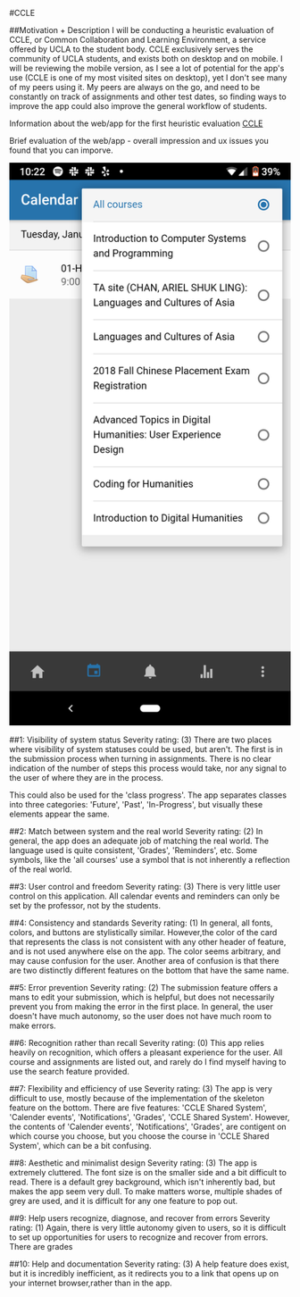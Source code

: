 #CCLE

##Motivation + Description
I will be conducting a heuristic evaluation of CCLE, or Common Collaboration and Learning Environment, a service offered by UCLA to the student body. CCLE exclusively serves the community of UCLA students, and exists both on desktop and on mobile. I will be reviewing the mobile version, as I see a lot of potential for the app's use (CCLE is one of my most visited sites on desktop), yet I don't see many of my peers using it. My peers are always on the go, and need to be constantly on track of assignments and other test dates, so finding ways to improve the app could also improve the general workflow of students.


Information about the web/app for the first heuristic evaluation
[CCLE](https://ccle.ucla.edu/my/)

Brief evaluation of the web/app - overall impression and ux issues you found that you can imporve.

![Test](DH&#32;101&#32;-&#32;Course&#32;Lists.png)

##1: Visibility of system status
Severity rating: (3)
There are two places where visibility of system statuses could be used, but aren't. The first is in the submission process when turning in assignments. There is no clear indication of the number of steps this process would take, nor any signal to the user of where they are in the process.

This could also be used for the 'class progress'. The app separates classes into three categories: 'Future', 'Past', 'In-Progress', but visually these elements appear the same.

##2: Match between system and the real world
Severity rating: (2)
In general, the app does an adequate job of matching the real world. The language used is quite consistent, 'Grades', 'Reminders', etc. Some symbols, like the 'all courses' use a symbol that is not inherently a reflection of the real world. 

##3: User control and freedom
Severity rating: (3)
There is very little user control on this application. All calendar events and reminders can only be set by the professor, not by the students.

##4: Consistency and standards
Severity rating: (1)
In general, all fonts, colors, and buttons are stylistically similar. However,the color of the card that represents the class is not consistent with any other header of feature, and is not used anywhere else on the app. The color seems arbitrary, and may cause confusion for the user. Another area of confusion is that there are two distinctly different features on the bottom that have the same name.

##5: Error prevention
Severity rating: (2)
The submission feature offers a mans to edit your submission, which is helpful, but does not necessarily prevent you from making the error in the first place. In general, the user doesn't have much autonomy, so the user does not have much room to make errors.

##6: Recognition rather than recall
Severity rating: (0)
This app relies heavily on recognition, which offers a pleasant experience for the user. All course and assignments are listed out, and rarely do I find myself having to use the search feature provided. 

##7: Flexibility and efficiency of use
Severity rating: (3)
The app is very difficult to use, mostly because of the implementation of the skeleton feature on the bottom. There are five features: 'CCLE Shared System', 'Calender events', 'Notifications', 'Grades', 'CCLE Shared System'. However, the contents of 'Calender events', 'Notifications', 'Grades', are contigent on which course you choose, but you choose the course in 'CCLE Shared System', which can be a bit confusing. 

##8: Aesthetic and minimalist design
Severity rating: (3)
The app is extremely cluttered. The font size is on the smaller side and a bit difficult to read. There is a default grey background, which isn't inherently bad, but makes the app seem very dull. To make matters worse, multiple shades of grey are used, and it is difficult for any one feature to pop out. 

##9: Help users recognize, diagnose, and recover from errors
Severity rating: (1)
Again, there is very little autonomy given to users, so it is difficult to set up opportunities for users to recognize and recover from errors. There are grades

##10: Help and documentation
Severity rating: (3)
A help feature does exist, but it is incredibly inefficient, as it redirects you to a link that opens up on your internet browser,rather than in the app. 
